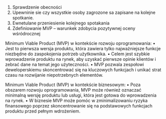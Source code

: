 1. Sprawdzenie obecności
2. Upewninie sie czy wszystkie osoby zagrozone sa zapisane na kolejne spotkanie.
3. Ewnetulane przeniesienie kolejnego spotakania
4. Zdefiniowanie MVP – warunkek zdobycia pozytywnej oceny wśródrocznej

Minimum Viable Product (MVP) w kontekście rozwoju oprogramowania:
    • Jest to pierwsza wersja produktu, która zawiera tylko najważniejsze funkcje niezbędne do zaspokojenia potrzeb użytkownika.
    • Celem jest szybkie wprowadzenie produktu na rynek, aby uzyskać pierwsze opinie klientów i zebrać dane na temat jego użyteczności.
    • MVP pozwala zespołowi deweloperskiemu skoncentrować się na kluczowych funkcjach i unikać strat czasu na rozwijanie niepotrzebnych elementów.
      
Minimum Viable Product (MVP) w kontekście biznesowym:
    • Poza obszarem rozwoju oprogramowania, MVP może również oznaczać minimalną wersję produktu lub usługi, która jest gotowa do wprowadzenia na rynek.
    • W biznesie MVP może pomóc w zminimalizowaniu ryzyka finansowego poprzez skoncentrowanie się na podstawowych funkcjach produktu przed pełnym wdrożeniem.